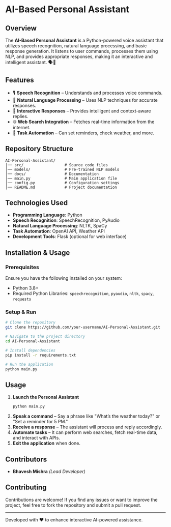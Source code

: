# AI-Based Personal Assistant

## Overview
The **AI-Based Personal Assistant** is a Python-powered voice assistant that utilizes speech recognition, natural language processing, and basic response generation. It listens to user commands, processes them using NLP, and provides appropriate responses, making it an interactive and intelligent assistant. 🗣️🤖

## Features
- 🎙 **Speech Recognition** – Understands and processes voice commands.
- 🧠 **Natural Language Processing** – Uses NLP techniques for accurate responses.
- 💬 **Interactive Responses** – Provides intelligent and context-aware replies.
- 🌐 **Web Search Integration** – Fetches real-time information from the internet.
- 🔄 **Task Automation** – Can set reminders, check weather, and more.

## Repository Structure
```
AI-Personal-Assistant/
│── src/                  # Source code files
│── models/               # Pre-trained NLP models
│── docs/                 # Documentation
│── main.py               # Main application file
│── config.py             # Configuration settings
│── README.md             # Project documentation
```

## Technologies Used
- **Programming Language**: Python
- **Speech Recognition**: SpeechRecognition, PyAudio
- **Natural Language Processing**: NLTK, SpaCy
- **Task Automation**: OpenAI API, Weather API
- **Development Tools**: Flask (optional for web interface)

## Installation & Usage
### Prerequisites
Ensure you have the following installed on your system:
- Python 3.8+
- Required Python Libraries: `speechrecognition`, `pyaudio`, `nltk`, `spacy`, `requests`

### Setup & Run
```bash
# Clone the repository
git clone https://github.com/your-username/AI-Personal-Assistant.git

# Navigate to the project directory
cd AI-Personal-Assistant

# Install dependencies
pip install -r requirements.txt

# Run the application
python main.py
```

## Usage
1. **Launch the Personal Assistant**
   ```bash
   python main.py
   ```
2. **Speak a command** – Say a phrase like "What’s the weather today?" or "Set a reminder for 5 PM."
3. **Receive a response** – The assistant will process and reply accordingly.
4. **Automate tasks** – It can perform web searches, fetch real-time data, and interact with APIs.
5. **Exit the application** when done.

## Contributors
- **Bhavesh Mishra** *(Lead Developer)*

## Contributing
Contributions are welcome! If you find any issues or want to improve the project, feel free to fork the repository and submit a pull request.

---
Developed with ❤️ to enhance interactive AI-powered assistance.
